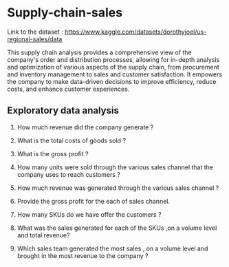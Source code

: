 # Supply-chain-sales

Link to the dataset : https://www.kaggle.com/datasets/dorothyjoel/us-regional-sales/data

This supply chain analysis provides a comprehensive view of the company's order and distribution processes, allowing for in-depth analysis and optimization of various aspects of the supply chain, from procurement and inventory management to sales and customer satisfaction. It empowers the company to make data-driven decisions to improve efficiency, reduce costs, and enhance customer experiences.

## Exploratory data analysis
1. How much revenue did the company generate ?
2. What is the total costs of goods sold ?
3. What is the gross profit ?

4. How many units were sold through the various sales channel that the company uses to reach customers ?
5. How much revenue was generated through the various sales channel ?
6. Provide the gross profit for the each of sales channel.

7. How many SKUs do we have offer the customers ?
8. What was the sales generated for each of the SKUs ,on a volume level and total revenue?

9. Which sales team generated the most sales , on a volume level and brought in the most revenue to the company ?
